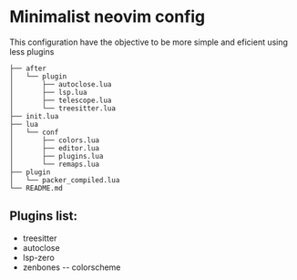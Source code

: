 # Minimalist neovim config #
This configuration have the objective to be more simple and eficient using less plugins

```.
├── after
│   └── plugin
│       ├── autoclose.lua
│       ├── lsp.lua
│       ├── telescope.lua
│       └── treesitter.lua
├── init.lua
├── lua
│   └── conf
│       ├── colors.lua
│       ├── editor.lua
│       ├── plugins.lua
│       └── remaps.lua
├── plugin
│   └── packer_compiled.lua
└── README.md

```

## Plugins list:
- treesitter
- autoclose
- lsp-zero
- zenbones -- colorscheme

